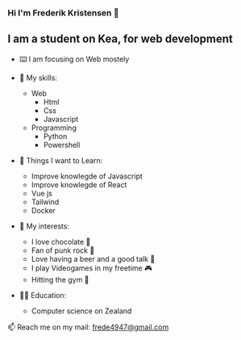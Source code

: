 ### Hi I'm Frederik Kristensen 👋

## I am a student on Kea, for web development

- ⌨️ I am focusing on Web mostely

- 🧠 My skills:
    - Web
        - Html
        - Css
        - Javascript
    - Programming
        - Python
        - Powershell

- 🥅 Things I want to Learn:
    - Improve knowlegde of Javascript
    - Improve knowlegde of React
    - Vue js
    - Tailwind
    - Docker

- 🌟 My interests:
    - I love chocolate 🍫
    - Fan of punk rock 🤘
    - Love having a beer and a good talk 🍻
    - I play Videogames in my freetime 🎮
    - Hitting the gym 💪

- 👨‍🎓 Education:
    - Computer science on Zealand

📫 Reach me on my mail: frede4947@gmail.com
